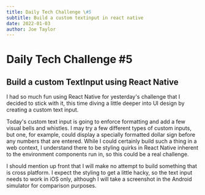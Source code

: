 ```yaml
---
title: Daily Tech Challenge \#5
subtitle: Build a custom textinput in react native
date: 2022-01-03
author: Joe Taylor
---
```


# Daily Tech Challenge #5
## Build a custom TextInput using React Native

I had so much fun using React Native for yesterday's challenge that I decided to
stick with it, this time diving a little deeper into UI design by creating a
custom text input.

Today's custom text input is going to enforce formatting and add a few visual
bells and whistles. I may try a few different types of custom inputs, but one,
for example, could display a specially formatted dollar sign before any numbers
that are entered. While I could certainly build such a thing in a web context, I
understand there to be styling quirks in React Native inherent to the
environment components run in, so this could be a real challenge.

I should mention up front that I will make no attempt to build something that is
cross platform. I expect the styling to get a little hacky, so the text input
needs to work in iOS only, although I will take a screenshot in the Android
simulator for comparison purposes.

